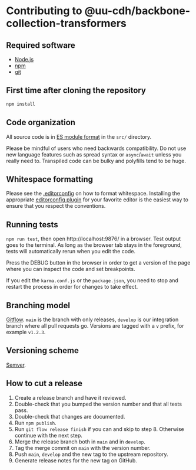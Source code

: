 # Contributing to @uu-cdh/backbone-collection-transformers

## Required software

- [Node.js](https://nodejs.org/)
- [npm](https://npmjs.com/)
- [git](https://git-scm.com/)

## First time after cloning the repository

```bash
npm install
```

## Code organization

All source code is in [ES module format][esm] in the `src/` directory.

Please be mindful of users who need backwards compatibility. Do not use new language features such as spread syntax or `async`/`await` unless you really need to. Transpiled code can be bulky and polyfills tend to be huge.

[esm]: https://developer.mozilla.org/en-US/docs/Web/JavaScript/Guide/Modules

## Whitespace formatting

Please see the [.editorconfig](.editorconfig) on how to format whitespace. Installing the appropriate [editorconfig plugin][editorconfig] for your favorite editor is the easiest way to ensure that you respect the conventions.

[editorconfig]: https://editorconfig.org/

## Running tests

`npm run test`, then open http://localhost:9876/ in a browser. Test output goes to the terminal. As long as the browser tab stays in the foreground, tests will automatically rerun when you edit the code.

Press the DEBUG button in the browser in order to get a version of the page where you can inspect the code and set breakpoints.

If you edit the `karma.conf.js` or the `package.json`, you need to stop and restart the process in order for changes to take effect.

## Branching model

[Gitflow](https://nvie.com/posts/a-successful-git-branching-model/). `main` is the branch with only releases, `develop` is our integration branch where all pull requests go. Versions are tagged with a `v` prefix, for example `v1.2.3`.

## Versioning scheme

[Semver](https://semver.org/).

## How to cut a release

1. Create a release branch and have it reviewed.
2. Double-check that you bumped the version number and that all tests pass.
3. Double-check that changes are documented.
4. Run `npm publish`.
5. Run `git flow release finish` if you can and skip to step 8. Otherwise continue with the next step.
6. Merge the release branch both in `main` and in `develop`.
7. Tag the merge commit on `main` with the version number.
8. Push `main`, `develop` and the new tag to the upstream repository.
9. Generate release notes for the new tag on GitHub.

